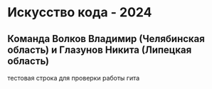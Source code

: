 # Искусство кода - 2024
## Команда Волков Владимир (Челябинская область) и Глазунов Никита (Липецкая область)

тестовая строка для проверки работы гита
